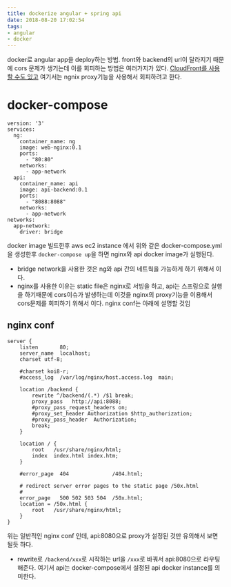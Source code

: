 ```yaml
---
title: dockerize angular + spring api
date: 2018-08-20 17:02:54
tags: 
- angular
- docker
---
```


docker로 angular app을 deploy하는 방법. front와 backend의 url이 달라지기 때문에 cors 문제가 생기는데 이를 회피하는 방법은 여러가지가 있다. [CloudFront를 사용할 수도 있고](https://codeburst.io/deploy-angular-2-node-js-website-using-aws-1ac169d6bbf) 여기서는 ngnix proxy기능을 사용해서 회피하려고 한다.


# docker-compose

```
version: '3'
services:
  ng:
    container_name: ng
    image: web-nginx:0.1
    ports:
      - "80:80"
    networks:
      - app-network
  api:
    container_name: api
    image: api-backend:0.1
    ports:
      - "8088:8088"
    networks:
      - app-network
networks:
  app-network:
    driver: bridge
```

docker image 빌드한후 aws ec2 instance 에서 위와 같은 docker-compose.yml을 생성한후 `docker-compose up`을 하면 nginx와 api docker image가 실행된다. 

- bridge network을 사용한 것은 ng와 api 간의 네트웍을 가능하게 하기 위해서 이다.
- nginx를 사용한 이유는 static file은 nginx로 서빙을 하고, api는 스프링으로 실행을 하기때문에 cors이슈가 발생하는데 이것을 nginx의 proxy기능을 이용해서 cors문제를 회피하기 위해서 이다. nginx conf는 아래에 설명할 것임


## nginx conf

```
server {
    listen       80;
    server_name  localhost;
    charset utf-8;

    #charset koi8-r;
    #access_log  /var/log/nginx/host.access.log  main;

    location /backend {
	    rewrite ^/backend/(.*) /$1 break;
        proxy_pass   http://api:8088;
        #proxy_pass_request_headers on;
        #proxy_set_header Authorization $http_authorization;
        #proxy_pass_header  Authorization;
        break;
    }

    location / {
        root   /usr/share/nginx/html;
        index  index.html index.htm;
    }

    #error_page  404              /404.html;

    # redirect server error pages to the static page /50x.html
    #
    error_page   500 502 503 504  /50x.html;
    location = /50x.html {
        root   /usr/share/nginx/html;
    }    
}

```

위는 일반적인 nginx conf 인데, api:8080으로 proxy가 설정된 것만 유의해서 보면 될듯 하다.

- rewrite로 `/backend/xxx`로 시작하는 url을 `/xxx`로 바꿔서 api:8080으로 라우팅 해준다. 여기서 api는 docker-compose에서 설정된 api docker instance를 의미한다. 




